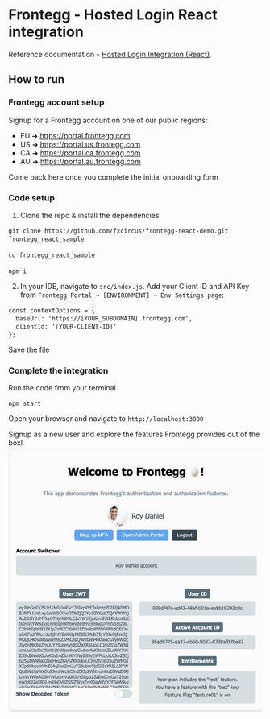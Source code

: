# Frontegg - Hosted Login React integration

Reference documentation - [Hosted Login Integration (React)](https://docs.frontegg.com/docs/react-hosted-login-guide).

## How to run

### Frontegg account setup
Signup for a Frontegg account on one of our public regions:
- EU ➜ https://portal.frontegg.com
- US ➜ https://portal.us.frontegg.com
- CA ➜ https://portal.ca.frontegg.com
- AU ➜ https://portal.au.frontegg.com

Come back here once you complete the initial onboarding form

### Code setup

1. Clone the repo & install the dependencies
```
git clone https://github.com/fxcircus/frontegg-react-demo.git frontegg_react_sample

cd frontegg_react_sample

npm i
```

2. In your IDE, navigate to `src/index.js`. Add your Client ID and API Key from `Frontegg Portal ➜ [ENVIRONMENT] ➜ Env Settings page`:

```
const contextOptions = {
  baseUrl: 'https://[YOUR_SUBDOMAIN].frontegg.com',
  clientId: '[YOUR-CLIENT-ID]'
};
```
Save the file

### Complete the integration

Run the code from your terminal
```
npm start
```

Open your browser and navigate to `http://localhost:3000`

Signup as a new user and explore the features Frontegg provides out of the box!
![App Screenshot](./images/app_screenshot.png)

